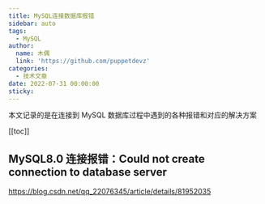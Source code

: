 ```yaml
---
title: MySQL连接数据库报错
sidebar: auto
tags:
  - MySQL
author:
  name: 木偶
  link: 'https://github.com/puppetdevz'
categories:
  - 技术文章
date: 2022-07-31 00:00:00
sticky:
---
```


本文记录的是在连接到 MySQL 数据库过程中遇到的各种报错和对应的解决方案

<!-- more -->

[[toc]]

## MySQL8.0 连接报错：Could not create connection to database server

https://blog.csdn.net/qq_22076345/article/details/81952035

##
